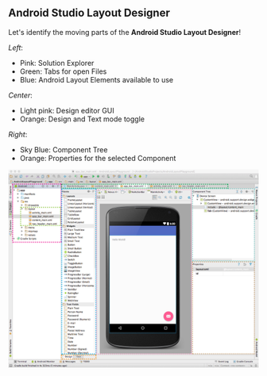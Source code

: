 ## Android Studio Layout Designer

Let's identify the moving parts of the **Android Studio Layout Designer**!

*Left*:
- Pink: Solution Explorer
- Green: Tabs for open Files
- Blue: Android Layout Elements available to use

*Center*:
- Light pink: Design editor GUI
- Orange: Design and Text mode toggle

*Right*:
- Sky Blue: Component Tree
- Orange: Properties for the selected Component

![img/android_studio_design_layout_designated_layers.png](img/android_studio_design_layout_designated_layers.png)
